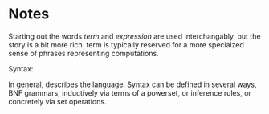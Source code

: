 # Notes

Starting out the words _term_ and _expression_ are used interchangably, but the story is a bit more rich. term is typically reserved for a more specialzed sense of phrases representing computations.

Syntax:

In general, describes the language. Syntax can be defined in several ways, BNF grammars, inductively via terms of a powerset, or inference rules, or concretely via set operations.

